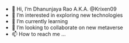 - 👋 Hi, I’m Dhanunjaya Rao A.K.A. @Krixen09
- 👀 I’m interested in exploring new technologies
- 🌱 I’m currently learning
- 💞️ I’m looking to collaborate on new metaverse
- 📫 How to reach me ...

<!---
Krixen09/Krixen09 is a ✨ special ✨ repository because its `README.md` (this file) appears on your GitHub profile.
You can click the Preview link to take a look at your changes.
--->
